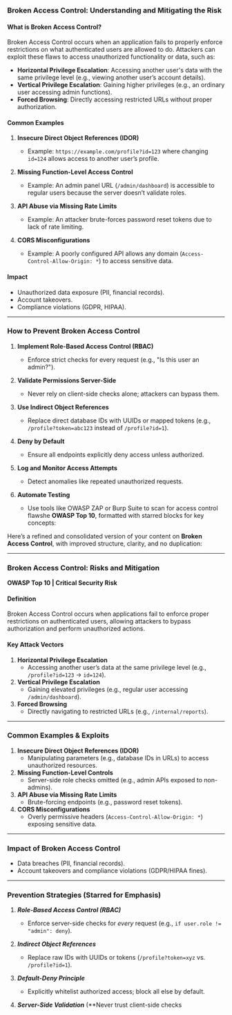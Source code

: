 

### **Broken Access Control: Understanding and Mitigating the Risk**

#### **What is Broken Access Control?**
Broken Access Control occurs when an application fails to properly enforce restrictions on what authenticated users are allowed to do. Attackers can exploit these flaws to access unauthorized functionality or data, such as:

- **Horizontal Privilege Escalation**: Accessing another user's data with the same privilege level (e.g., viewing another user’s account details).
- **Vertical Privilege Escalation**: Gaining higher privileges (e.g., an ordinary user accessing admin functions).
- **Forced Browsing**: Directly accessing restricted URLs without proper authorization.

#### **Common Examples**
1. **Insecure Direct Object References (IDOR)**  
   - Example: `https://example.com/profile?id=123` where changing `id=124` allows access to another user’s profile.
   
2. **Missing Function-Level Access Control**  
   - Example: An admin panel URL (`/admin/dashboard`) is accessible to regular users because the server doesn’t validate roles.

3. **API Abuse via Missing Rate Limits**  
   - Example: An attacker brute-forces password reset tokens due to lack of rate limiting.

4. **CORS Misconfigurations**  
   - Example: A poorly configured API allows any domain (`Access-Control-Allow-Origin: *`) to access sensitive data.

#### **Impact**
- Unauthorized data exposure (PII, financial records).
- Account takeovers.
- Compliance violations (GDPR, HIPAA).

---

### **How to Prevent Broken Access Control**
1. **Implement Role-Based Access Control (RBAC)**  
   - Enforce strict checks for every request (e.g., "Is this user an admin?").

2. **Validate Permissions Server-Side**  
   - Never rely on client-side checks alone; attackers can bypass them.

3. **Use Indirect Object References**  
   - Replace direct database IDs with UUIDs or mapped tokens (e.g., `/profile?token=abc123` instead of `/profile?id=1`).

4. **Deny by Default**  
   - Ensure all endpoints explicitly deny access unless authorized.

5. **Log and Monitor Access Attempts**  
   - Detect anomalies like repeated unauthorized requests.

6. **Automate Testing**  
   - Use tools like OWASP ZAP or Burp Suite to scan for access control flawshe **OWASP Top 10**, formatted with starred blocks for key concepts:


Here’s a refined and consolidated version of your content on **Broken Access Control**, with improved structure, clarity, and no duplication:

---

### **Broken Access Control: Risks and Mitigation**  
**OWASP Top 10 | Critical Security Risk**  

#### **Definition**  
Broken Access Control occurs when applications fail to enforce proper restrictions on authenticated users, allowing attackers to bypass authorization and perform unauthorized actions.  

#### **Key Attack Vectors**  
1. **Horizontal Privilege Escalation**  
   - Accessing another user’s data at the same privilege level (e.g., `/profile?id=123` → `id=124`).  
2. **Vertical Privilege Escalation**  
   - Gaining elevated privileges (e.g., regular user accessing `/admin/dashboard`).  
3. **Forced Browsing**  
   - Directly navigating to restricted URLs (e.g., `/internal/reports`).  

---

### **Common Examples & Exploits**  
1. **Insecure Direct Object References (IDOR)**  
   - Manipulating parameters (e.g., database IDs in URLs) to access unauthorized resources.  
2. **Missing Function-Level Controls**  
   - Server-side role checks omitted (e.g., admin APIs exposed to non-admins).  
3. **API Abuse via Missing Rate Limits**  
   - Brute-forcing endpoints (e.g., password reset tokens).  
4. **CORS Misconfigurations**  
   - Overly permissive headers (`Access-Control-Allow-Origin: *`) exposing sensitive data.  

---

### **Impact of Broken Access Control**  
- Data breaches (PII, financial records).  
- Account takeovers and compliance violations (GDPR/HIPAA fines).  

---

### **Prevention Strategies** (**Starred for Emphasis**)  

1. ***Role-Based Access Control (RBAC)***  
   - Enforce server-side checks for *every* request (e.g., `if user.role != "admin": deny`).  

2. ***Indirect Object References***  
   - Replace raw IDs with UUIDs or tokens (`/profile?token=xyz` vs. `/profile?id=1`).  

3. ***Default-Deny Principle***  
   - Explicitly whitelist authorized access; block all else by default.  

4. ***Server-Side Validation*** (**Never trust client-side checks